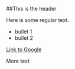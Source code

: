##This is the header

Here is some regular text.

* bullet 1
* bullet 2

[Link to Google](http://www.google.com)

More text